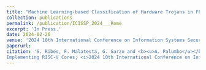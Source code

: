 ```yaml
---
title: "Machine Learning-based Classification of Hardware Trojans in FPGAs Implementing RISC-V Cores"
collection: publications
permalink: /publication/ICISSP_2024___Rome
excerpt: 'In Press.'
date: 2024-02-26
venue: '2024 10th International Conference on Information Systems Security and Privacy (ICISSP)'
paperurl:
citation: 'S. Ribes, F. Malatesta, G. Garzo and <b><u>A. Palumbo</u></b> (2024). &quot;Machine Learning-based Classification of Hardware Trojans in FPGAs
Implementing RISC-V Cores; <i>2024 10th International Conference on Information Systems Security and Privacy (ICISSP)</i>.'
---
```

